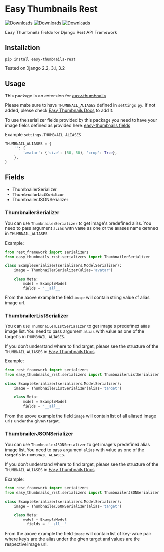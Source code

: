 # Easy Thumbnails Rest

[![Downloads](https://pepy.tech/badge/easy-thumbnails-rest)](https://pepy.tech/project/easy-thumbnails-rest)
[![Downloads](https://pepy.tech/badge/easy-thumbnails-rest/month)](https://pepy.tech/project/easy-thumbnails-rest/month)
[![Downloads](https://pepy.tech/badge/easy-thumbnails-rest/week)](https://pepy.tech/project/easy-thumbnails-rest/week)

Easy Thumbnails Fields for Django Rest API Framework

## Installation

`pip install easy-thumbnails-rest`

Tested on Django 2.2, 3.1, 3.2

## Usage
This package is an extension for [easy-thumbnails](https://github.com/SmileyChris/easy-thumbnails).

Please make sure to have `THUMBNAIL_ALIASES` defined in `settings.py`.
If not added, please check [Easy Thumbnails Docs](https://easy-thumbnails.readthedocs.io/en/latest/usage/#thumbnail-aliases) to add it.

To use the serializer fields provided by this package you need to have your image fields defined as provided here: [easy-thumbnails fields](https://github.com/SmileyChris/easy-thumbnails#fields)

Example `settings.THUMBNAIL_ALIASES`

```python
THUMBNAIL_ALIASES = {
    '': {
        'avatar': {'size': (50, 50), 'crop': True},
    },
}
```


## Fields

- ThumbnailerSerializer
- ThumbnailerListSerializer
- ThumbnailerJSONSerializer

### ThumbnailerSerializer

You can use `ThumbnailerSerializer` to get image's predefined alias. You need to pass argument `alias` with value as one of the aliases name defined in `THUMBNAIL_ALIASES`

Example:

```python
from rest_framework import serializers
from easy_thumbnails_rest.serializers import ThumbnailerSerializer

class ExampleSerializer(serializers.ModelSerializer):
    image = ThumbnailerSerializer(alias='avatar')

    class Meta:
        model = ExampleModel
        fields = '__all__'
```

From the above example the field `image` will contain string value of alias image url.

### ThumbnailerListSerializer

You can use `ThumbnailerListSerializer` to get image's predefined alias image list. You need to pass argument `alias` with value as one of the target's in `THUMBNAIL_ALIASES`.

If you don't understand where to find target, please see the structure of the `THUMBNAIL_ALIASES` in [Easy Thumbnails Docs](https://easy-thumbnails.readthedocs.io/en/latest/usage/#thumbnail-aliases)

Example:

```python
from rest_framework import serializers
from easy_thumbnails_rest.serializers import ThumbnailerListSerializer

class ExampleSerializer(serializers.ModelSerializer):
    image = ThumbnailerListSerializer(alias='target')

    class Meta:
        model = ExampleModel
        fields = '__all__'
```

From the above example the field `image` will contain list of all aliased image urls under the given target.

### ThumbnailerJSONSerializer

You can use `ThumbnailerJSONSerializer` to get image's predefined alias image list. You need to pass argument `alias` with value as one of the target's in `THUMBNAIL_ALIASES`.

If you don't understand where to find target, please see the structure of the `THUMBNAIL_ALIASES` in [Easy Thumbnails Docs](https://easy-thumbnails.readthedocs.io/en/latest/usage/#thumbnail-aliases)

Example:

```python
from rest_framework import serializers
from easy_thumbnails_rest.serializers import ThumbnailerJSONSerializer

class ExampleSerializer(serializers.ModelSerializer):
    image = ThumbnailerJSONSerializer(alias='target')

    class Meta:
        model = ExampleModel
          fields = '__all__'
```
From the above example the field `image` will contain list of key-value pair where key's are the alias under the given target and values are the respective image url.
